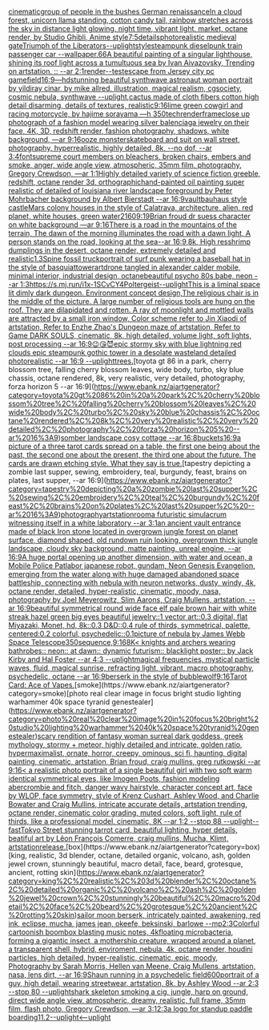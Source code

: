 [cinematic](https://www.ebank.nz/aiartgenerator?category=cinematic)[group of people in the bushes German renaissance](https://www.ebank.nz/aiartgenerator?category=group%20of%20people%20in%20the%20bushes%20German%20renaissance)[In a cloud forest, unicorn llama standing, cotton candy tail, rainbow stretches across the sky in distance light glowing, night time, vibrant light, market, octane render, by Studio Ghibli, Anime style](https://www.ebank.nz/aiartgenerator?category=In%20a%20cloud%20forest%2C%20unicorn%20llama%20standing%2C%20cotton%20candy%20tail%2C%20rainbow%20stretches%20across%20the%20sky%20in%20distance%20light%20glowing%2C%20night%20time%2C%20vibrant%20light%2C%20market%2C%20octane%20render%2C%20by%20Studio%20Ghibli%2C%20Anime%20style)[7:5](https://www.ebank.nz/aiartgenerator?category=7%3A5)[details](https://www.ebank.nz/aiartgenerator?category=details)[photorealistic medieval gate](https://www.ebank.nz/aiartgenerator?category=photorealistic%20medieval%20gate)[Triumph of the Liberators](https://www.ebank.nz/aiartgenerator?category=Triumph%20of%20the%20Liberators)[--uplight](https://www.ebank.nz/aiartgenerator?category=--uplight)[style](https://www.ebank.nz/aiartgenerator?category=style)[steampunk dieselpunk train passenger car --wallpaper](https://www.ebank.nz/aiartgenerator?category=steampunk%20dieselpunk%20train%20passenger%20car%20--wallpaper)[.66](https://www.ebank.nz/aiartgenerator?category=.66)[A beautiful painting of a singular lighthouse, shining its roof light across a tumultuous sea by Ivan Aivazovsky, Trending on artstation. :: --ar 2:1](https://www.ebank.nz/aiartgenerator?category=A%20beautiful%20painting%20of%20a%20singular%20lighthouse%2C%20shining%20its%20roof%20light%20across%20a%20tumultuous%20sea%20by%20Ivan%20Aivazovsky%2C%20Trending%20on%20artstation.%20%3A%3A%20--ar%202%3A1)[render](https://www.ebank.nz/aiartgenerator?category=render)[--test](https://www.ebank.nz/aiartgenerator?category=--test)[escape from Jersey city pc game](https://www.ebank.nz/aiartgenerator?category=escape%20from%20Jersey%20city%20pc%20game)[field](https://www.ebank.nz/aiartgenerator?category=field)[16:9](https://www.ebank.nz/aiartgenerator?category=16%3A9)[—hd](https://www.ebank.nz/aiartgenerator?category=%E2%80%94hd)[stunning beautiful synthwave astronaut woman portrait by yildiray cinar, by mike allred, illustration, magical realism, cgsociety, cosmic nebula, synthwave --uplight](https://www.ebank.nz/aiartgenerator?category=stunning%20beautiful%20synthwave%20astronaut%20woman%20portrait%20by%20yildiray%20cinar%2C%20by%20mike%20allred%2C%20illustration%2C%20magical%20realism%2C%20cgsociety%2C%20cosmic%20nebula%2C%20synthwave%20--uplight)[,cactus made of cloth fibers cotton high detail disarming, details of textures, realistic](https://www.ebank.nz/aiartgenerator?category=%2Ccactus%20made%20of%20cloth%20fibers%20cotton%20high%20detail%20disarming%2C%20details%20of%20textures%2C%20realistic)[9:16](https://www.ebank.nz/aiartgenerator?category=9%3A16)[lime green cowgirl and racing motorcycle, by hajime sorayama —h 350](https://www.ebank.nz/aiartgenerator?category=lime%20green%20cowgirl%20and%20racing%20motorcycle%2C%20by%20hajime%20sorayama%20%E2%80%94h%20350)[tech](https://www.ebank.nz/aiartgenerator?category=tech)[render](https://www.ebank.nz/aiartgenerator?category=render)[frame](https://www.ebank.nz/aiartgenerator?category=frame)[close up photograph of a fashion model wearing silver balenciaga jewelry on their face, 4K, 3D, redshift render, fashion photography, shadows, white background, —ar 9:16](https://www.ebank.nz/aiartgenerator?category=close%20up%20photograph%20of%20a%20fashion%20model%20wearing%20silver%20balenciaga%20jewelry%20on%20their%20face%2C%204K%2C%203D%2C%20redshift%20render%2C%20fashion%20photography%2C%20shadows%2C%20white%20background%2C%20%E2%80%94ar%209%3A16)[ooze monster](https://www.ebank.nz/aiartgenerator?category=ooze%20monster)[skateboard and suit on wall street, photography, hyperrealistic, highly detailed, 8k, --no dof, --ar 3:4](https://www.ebank.nz/aiartgenerator?category=skateboard%20and%20suit%20on%20wall%20street%2C%20photography%2C%20hyperrealistic%2C%20highly%20detailed%2C%208k%2C%20--no%20dof%2C%20--ar%203%3A4)[font](https://www.ebank.nz/aiartgenerator?category=font)[supreme court members on bleachers, broken chairs, embers and smoke, anger, wide angle view, atmospheric, 35mm film, photography, Gregory Crewdson, —ar 1:1](https://www.ebank.nz/aiartgenerator?category=supreme%20court%20members%20on%20bleachers%2C%20broken%20chairs%2C%20embers%20and%20smoke%2C%20anger%2C%20wide%20angle%20view%2C%20atmospheric%2C%2035mm%20film%2C%20photography%2C%20Gregory%20Crewdson%2C%20%E2%80%94ar%201%3A1)[Highly detailed variety of science fiction greeble, redshift, octane render 3d, orthographic](https://www.ebank.nz/aiartgenerator?category=Highly%20detailed%20variety%20of%20science%20fiction%20greeble%2C%20redshift%2C%20octane%20render%203d%2C%20orthographic)[hand-painted oil painting super realistic of detailed of louisiana river landscape foreground by Peter Mohrbacher  background by Albert Bierstadt --ar 16:9](https://www.ebank.nz/aiartgenerator?category=hand-painted%20oil%20painting%20super%20realistic%20of%20detailed%20of%20louisiana%20river%20landscape%20foreground%20by%20Peter%20Mohrbacher%20%20background%20by%20Albert%20Bierstadt%20--ar%2016%3A9)[vault](https://www.ebank.nz/aiartgenerator?category=vault)[bauhaus style castle](https://www.ebank.nz/aiartgenerator?category=bauhaus%20style%20castle)[Mars colony houses in the style of Calatrava, architecture, alien, red planet, white houses, green water](https://www.ebank.nz/aiartgenerator?category=Mars%20colony%20houses%20in%20the%20style%20of%20Calatrava%2C%20architecture%2C%20alien%2C%20red%20planet%2C%20white%20houses%2C%20green%20water)[2160](https://www.ebank.nz/aiartgenerator?category=2160)[9:19](https://www.ebank.nz/aiartgenerator?category=9%3A19)[Brian froud dr suess character on white background —ar 9:16](https://www.ebank.nz/aiartgenerator?category=Brian%20froud%20dr%20suess%20character%20on%20white%20background%20%E2%80%94ar%209%3A16)[There is a road in the mountains of the terrain, The dawn of the morning illuminates the road with a dawn light, A person stands on the road, looking at the sea--ar 16:9,8k, High res](https://www.ebank.nz/aiartgenerator?category=There%20is%20a%20road%20in%20the%20mountains%20of%20the%20terrain%2C%20The%20dawn%20of%20the%20morning%20illuminates%20the%20road%20with%20a%20dawn%20light%2C%20A%20person%20stands%20on%20the%20road%2C%20looking%20at%20the%20sea--ar%2016%3A9%2C8k%2C%20High%20res)[shrimp dumplings in the desert, octane render, extremely detailed and realistic](https://www.ebank.nz/aiartgenerator?category=shrimp%20dumplings%20in%20the%20desert%2C%20octane%20render%2C%20extremely%20detailed%20and%20realistic)[1.3](https://www.ebank.nz/aiartgenerator?category=1.3)[Spine fossil truck](https://www.ebank.nz/aiartgenerator?category=Spine%20fossil%20truck)[portrait of surf punk wearing a baseball hat in the style of basquiat](https://www.ebank.nz/aiartgenerator?category=portrait%20of%20surf%20punk%20wearing%20a%20baseball%20hat%20in%20the%20style%20of%20basquiat)[tower](https://www.ebank.nz/aiartgenerator?category=tower)[art](https://www.ebank.nz/aiartgenerator?category=art)[drone tangled in alexander calder mobile, minimal interior, industrial design, octane](https://www.ebank.nz/aiartgenerator?category=drone%20tangled%20in%20alexander%20calder%20mobile%2C%20minimal%20interior%2C%20industrial%20design%2C%20octane)[beautiful psycho 80s babe, neon --ar 1:3](https://www.ebank.nz/aiartgenerator?category=beautiful%20psycho%2080s%20babe%2C%20neon%20--ar%201%3A3)[<https://s.mj.run/i1x-1SCvCY4>](https://www.ebank.nz/aiartgenerator?category=%3Chttps%3A//s.mj.run/i1x-1SCvCY4%3E)[Poltergeist](https://www.ebank.nz/aiartgenerator?category=Poltergeist)[--uplight](https://www.ebank.nz/aiartgenerator?category=--uplight)[This is a  liminal space lit dimly dark dungeon. Environment  concept design,The religious chair is in the middle of the picture. A large number of  religious tools are hung on the roof. They are dilapidated and rotten. A ray of moonlight and mottled walls are attracted by a small iron window, Color scheme refer to Jin Xiaodi of artstation, Refer to Enzhe Zhao's Dungeon maze of artstation,  Refer to Game DARK SOULS, cinematic,  8k, high detailed,  volume light,  soft lights,  post processing    --ar 16:9](https://www.ebank.nz/aiartgenerator?category=This%20is%20a%20%20liminal%20space%20lit%20dimly%20dark%20dungeon.%20Environment%20%20concept%20design%2CThe%20religious%20chair%20is%20in%20the%20middle%20of%20the%20picture.%20A%20large%20number%20of%20%20religious%20tools%20are%20hung%20on%20the%20roof.%20They%20are%20dilapidated%20and%20rotten.%20A%20ray%20of%20moonlight%20and%20mottled%20walls%20are%20attracted%20by%20a%20small%20iron%20window%2C%20Color%20scheme%20refer%20to%20Jin%20Xiaodi%20of%20artstation%2C%20Refer%20to%20Enzhe%20Zhao%27s%20Dungeon%20maze%20of%20artstation%2C%20%20Refer%20to%20Game%20DARK%20SOULS%2C%20cinematic%2C%20%208k%2C%20high%20detailed%2C%20%20volume%20light%2C%20%20soft%20lights%2C%20%20post%20processing%20%20%20%20--ar%2016%3A9)[😉😘😈](https://www.ebank.nz/aiartgenerator?category=%F0%9F%98%89%F0%9F%98%98%F0%9F%98%88)[epic stormy sky with blue lightning red clouds epic steampunk gothic tower in a desolate wasteland detailed photorealistic --ar 16:9 --uplight](https://www.ebank.nz/aiartgenerator?category=epic%20stormy%20sky%20with%20blue%20lightning%20red%20clouds%20epic%20steampunk%20gothic%20tower%20in%20a%20desolate%20wasteland%20detailed%20photorealistic%20--ar%2016%3A9%20--uplight)[trees.](https://www.ebank.nz/aiartgenerator?category=trees.)[toyota gt 86 in a park, cherry blossom tree, falling cherry blossom leaves, wide body, turbo, sky blue chassis, octane rendered, 8k, very realistic, very detailed, photography, forza horizon 5 --ar 16:9](https://www.ebank.nz/aiartgenerator?category=toyota%20gt%2086%20in%20a%20park%2C%20cherry%20blossom%20tree%2C%20falling%20cherry%20blossom%20leaves%2C%20wide%20body%2C%20turbo%2C%20sky%20blue%20chassis%2C%20octane%20rendered%2C%208k%2C%20very%20realistic%2C%20very%20detailed%2C%20photography%2C%20forza%20horizon%205%20--ar%2016%3A9)[somber landscape cosy cottage --ar 16:8](https://www.ebank.nz/aiartgenerator?category=somber%20landscape%20cosy%20cottage%20--ar%2016%3A8)[buckets](https://www.ebank.nz/aiartgenerator?category=buckets)[16:9](https://www.ebank.nz/aiartgenerator?category=16%3A9)[a picture of a three tarot cards spread on a table, the first one being about the past, the second one about the present, the third one about the future. The cards are drawn etching style. What they say is true.](https://www.ebank.nz/aiartgenerator?category=a%20picture%20of%20a%20three%20tarot%20cards%20spread%20on%20a%20table%2C%20the%20first%20one%20being%20about%20the%20past%2C%20the%20second%20one%20about%20the%20present%2C%20the%20third%20one%20about%20the%20future.%20The%20cards%20are%20drawn%20etching%20style.%20What%20they%20say%20is%20true.)[tapestry depicting a zombie last supper, sewing, embroidery, teal, burgundy, feast, brains on plates, last supper, --ar 16:9](https://www.ebank.nz/aiartgenerator?category=tapestry%20depicting%20a%20zombie%20last%20supper%2C%20sewing%2C%20embroidery%2C%20teal%2C%20burgundy%2C%20feast%2C%20brains%20on%20plates%2C%20last%20supper%2C%20--ar%2016%3A9)[photography](https://www.ebank.nz/aiartgenerator?category=photography)[artstation](https://www.ebank.nz/aiartgenerator?category=artstation)[room](https://www.ebank.nz/aiartgenerator?category=room)[a futuristic simulacrum witnessing itself in a white laboratory --ar 3:1](https://www.ebank.nz/aiartgenerator?category=a%20futuristic%20simulacrum%20witnessing%20itself%20in%20a%20white%20laboratory%20--ar%203%3A1)[an ancient vault entrance made of black Iron stone located in overgrown jungle forest on planet surface, diamond shaped, old rundown ruin looking, overgrown thick jungle landscape, cloudy sky background, matte painting, unreal engine, --ar 16:9](https://www.ebank.nz/aiartgenerator?category=an%20ancient%20vault%20entrance%20made%20of%20black%20Iron%20stone%20located%20in%20overgrown%20jungle%20forest%20on%20planet%20surface%2C%20diamond%20shaped%2C%20old%20rundown%20ruin%20looking%2C%20overgrown%20thick%20jungle%20landscape%2C%20cloudy%20sky%20background%2C%20matte%20painting%2C%20unreal%20engine%2C%20--ar%2016%3A9)[A huge portal opening up another dimension, with water and ocean, a Mobile Police Patlabor japanese robot, gundam, Neon Genesis Evangelion, emerging from the water along with huge damaged abandoned space battleship, connecting with nebula with neuron networks, dusty, windy, 4k, octane render, detailed, hyper-realistic, cinematic, moody, nasa, photography by Joel Meyerowitz, Slim Aarons, Craig Mullens, artstation, --ar 16:9](https://www.ebank.nz/aiartgenerator?category=A%20huge%20portal%20opening%20up%20another%20dimension%2C%20with%20water%20and%20ocean%2C%20a%20Mobile%20Police%20Patlabor%20japanese%20robot%2C%20gundam%2C%20Neon%20Genesis%20Evangelion%2C%20emerging%20from%20the%20water%20along%20with%20huge%20damaged%20abandoned%20space%20battleship%2C%20connecting%20with%20nebula%20with%20neuron%20networks%2C%20dusty%2C%20windy%2C%204k%2C%20octane%20render%2C%20detailed%2C%20hyper-realistic%2C%20cinematic%2C%20moody%2C%20nasa%2C%20photography%20by%20Joel%20Meyerowitz%2C%20Slim%20Aarons%2C%20Craig%20Mullens%2C%20artstation%2C%20--ar%2016%3A9)[beautiful symmetrical round wide face elf pale brown hair with white streak hazel green big eyes beautiful jewelry::1 vector art::0.3 digital, flat Miyazaki, Monet, hd, 8k::0.3 D&D::0.4 rule of thirds, symmetrical, palette, centered:0.2 colorful, psychedelic::0.1](https://www.ebank.nz/aiartgenerator?category=beautiful%20symmetrical%20round%20wide%20face%20elf%20pale%20brown%20hair%20with%20white%20streak%20hazel%20green%20big%20eyes%20beautiful%20jewelry%3A%3A1%20vector%20art%3A%3A0.3%20digital%2C%20flat%20Miyazaki%2C%20Monet%2C%20hd%2C%208k%3A%3A0.3%20D%26D%3A%3A0.4%20rule%20of%20thirds%2C%20symmetrical%2C%20palette%2C%20centered%3A0.2%20colorful%2C%20psychedelic%3A%3A0.1)[picture of nebula by James Webb Space Telescope](https://www.ebank.nz/aiartgenerator?category=picture%20of%20nebula%20by%20James%20Webb%20Space%20Telescope)[350](https://www.ebank.nz/aiartgenerator?category=350)[sequence,](https://www.ebank.nz/aiartgenerator?category=sequence%2C)[9:16](https://www.ebank.nz/aiartgenerator?category=9%3A16)[8K](https://www.ebank.nz/aiartgenerator?category=8K)[< knights and archers wearing bathrobes:: neon:: at dawn:: dynamic futurism:: blacklight poster:: by Jack Kirby and Hal Foster --ar 4:3 --uplight](https://www.ebank.nz/aiartgenerator?category=%3C%20knights%20and%20archers%20wearing%20bathrobes%3A%3A%20neon%3A%3A%20at%20dawn%3A%3A%20dynamic%20futurism%3A%3A%20blacklight%20poster%3A%3A%20by%20Jack%20Kirby%20and%20Hal%20Foster%20--ar%204%3A3%20--uplight)[magical frequencies, mystical particle waves, fluid, magical sunrise, refracting light, vibrant, macro photography, psychedelic, octane --ar 16:9](https://www.ebank.nz/aiartgenerator?category=magical%20frequencies%2C%20mystical%20particle%20waves%2C%20fluid%2C%20magical%20sunrise%2C%20refracting%20light%2C%20vibrant%2C%20macro%20photography%2C%20psychedelic%2C%20octane%20--ar%2016%3A9)[berserk in the style of bubblewolf](https://www.ebank.nz/aiartgenerator?category=berserk%20in%20the%20style%20of%20bubblewolf)[9:16](https://www.ebank.nz/aiartgenerator?category=9%3A16)[Tarot Card: Ace of Vapes.](https://www.ebank.nz/aiartgenerator?category=Tarot%20Card%3A%20Ace%20of%20Vapes.)[smoke](https://www.ebank.nz/aiartgenerator?category=smoke)[photo real clear image in focus bright studio lighting warhammer 40k space tyranid genestealer](https://www.ebank.nz/aiartgenerator?category=photo%20real%20clear%20image%20in%20focus%20bright%20studio%20lighting%20warhammer%2040k%20space%20tyranid%20genestealer)[scary rendition of fantasy woman surreal dark goddess, greek mythology, stormy + meteor, highly detailed and intricate, golden ratio, hypermaximalist, ornate, horror, creepy, ominous, sci fi, haunting, digital painting, cinematic, artstation, Brian froud, craig mullins, greg rutkowski --ar 9:16](https://www.ebank.nz/aiartgenerator?category=scary%20rendition%20of%20fantasy%20woman%20surreal%20dark%20goddess%2C%20greek%20mythology%2C%20stormy%20%2B%20meteor%2C%20highly%20detailed%20and%20intricate%2C%20golden%20ratio%2C%20hypermaximalist%2C%20ornate%2C%20horror%2C%20creepy%2C%20ominous%2C%20sci%20fi%2C%20haunting%2C%20digital%20painting%2C%20cinematic%2C%20artstation%2C%20Brian%20froud%2C%20craig%20mullins%2C%20greg%20rutkowski%20--ar%209%3A16)[< a realistic photo portrait of a single beautiful girl with two soft warm identical symmetrical eyes, like Imogen Poots, fashion modeling abercrombie and fitch, danger wavy hairstyle, character concept art, face by WLOP, face symmetry, style of Krenz Cushart, Ashley Wood, and Charlie Bowater and Craig Mullins, intricate accurate details, artstation trending, octane render, cinematic color grading, muted colors, soft light, rule of thirds, like a professional model, cinematic, 8K --ar 1:2 --stop 88 --uplight](https://www.ebank.nz/aiartgenerator?category=%3C%20a%20realistic%20photo%20portrait%20of%20a%20single%20beautiful%20girl%20with%20two%20soft%20warm%20identical%20symmetrical%20eyes%2C%20like%20Imogen%20Poots%2C%20fashion%20modeling%20abercrombie%20and%20fitch%2C%20danger%20wavy%20hairstyle%2C%20character%20concept%20art%2C%20face%20by%20WLOP%2C%20face%20symmetry%2C%20style%20of%20Krenz%20Cushart%2C%20Ashley%20Wood%2C%20and%20Charlie%20Bowater%20and%20Craig%20Mullins%2C%20intricate%20accurate%20details%2C%20artstation%20trending%2C%20octane%20render%2C%20cinematic%20color%20grading%2C%20muted%20colors%2C%20soft%20light%2C%20rule%20of%20thirds%2C%20like%20a%20professional%20model%2C%20cinematic%2C%208K%20--ar%201%3A2%20--stop%2088%20--uplight)[--fast](https://www.ebank.nz/aiartgenerator?category=--fast)[Tokyo Street stunning tarrot card, beautiful lighting, hyper details, beatiful art by Lêon François Comerre, craig mullins, Mucha, Klimt, artstation](https://www.ebank.nz/aiartgenerator?category=Tokyo%20Street%20stunning%20tarrot%20card%2C%20beautiful%20lighting%2C%20hyper%20details%2C%20beatiful%20art%20by%20L%C3%AAon%20Fran%C3%A7ois%20Comerre%2C%20craig%20mullins%2C%20Mucha%2C%20Klimt%2C%20artstation)[release.](https://www.ebank.nz/aiartgenerator?category=release.)[box](https://www.ebank.nz/aiartgenerator?category=box)[king, realistic, 3d blender, octane, detailed organic, volcano, ash, golden jewel crown, stunningly beautiful, macro detail, face, beard, grotesque, ancient, rotting skin](https://www.ebank.nz/aiartgenerator?category=king%2C%20realistic%2C%203d%20blender%2C%20octane%2C%20detailed%20organic%2C%20volcano%2C%20ash%2C%20golden%20jewel%20crown%2C%20stunningly%20beautiful%2C%20macro%20detail%2C%20face%2C%20beard%2C%20grotesque%2C%20ancient%2C%20rotting%20skin)[sailor moon berserk, intricately painted, awakening, red ink, eclipse, mucha, james jean, okeefe, beksinski, barlowe --mp](https://www.ebank.nz/aiartgenerator?category=sailor%20moon%20berserk%2C%20intricately%20painted%2C%20awakening%2C%20red%20ink%2C%20eclipse%2C%20mucha%2C%20james%20jean%2C%20okeefe%2C%20beksinski%2C%20barlowe%20--mp)[2:3](https://www.ebank.nz/aiartgenerator?category=2%3A3)[Colorful cartoonish boombox blasting music notes, 4k](https://www.ebank.nz/aiartgenerator?category=Colorful%20cartoonish%20boombox%20blasting%20music%20notes%2C%204k)[floating microbacteria, forming a gigantic insect, a mothership creature, wrapped around a planet, a transparent shell, hybrid, enviroment, nebula, 4k, octane render, houdini particles, high detailed, hyper-realistic, cinematic, epic, moody, Photography by Sarah Morris, Hellen van Meene, Craig Mullens, artstation, nasa, lens dirt, --ar 16:9](https://www.ebank.nz/aiartgenerator?category=floating%20microbacteria%2C%20forming%20a%20gigantic%20insect%2C%20a%20mothership%20creature%2C%20wrapped%20around%20a%20planet%2C%20a%20transparent%20shell%2C%20hybrid%2C%20enviroment%2C%20nebula%2C%204k%2C%20octane%20render%2C%20houdini%20particles%2C%20high%20detailed%2C%20hyper-realistic%2C%20cinematic%2C%20epic%2C%20moody%2C%20Photography%20by%20Sarah%20Morris%2C%20Hellen%20van%20Meene%2C%20Craig%20Mullens%2C%20artstation%2C%20nasa%2C%20lens%20dirt%2C%20--ar%2016%3A9)[Shaun running in a psychedelic field](https://www.ebank.nz/aiartgenerator?category=Shaun%20running%20in%20a%20psychedelic%20field)[600](https://www.ebank.nz/aiartgenerator?category=600)[portrait of a guy, high detail, wearing streetwear, artstation, 8k, by Ashley Wood --ar 2:3 --stop 80 --uplight](https://www.ebank.nz/aiartgenerator?category=portrait%20of%20a%20guy%2C%20high%20detail%2C%20wearing%20streetwear%2C%20artstation%2C%208k%2C%20by%20Ashley%20Wood%20--ar%202%3A3%20--stop%2080%20--uplight)[shark skeleton smoking a cig, jungle, harp on ground, direct wide angle view, atmospheric, dreamy, realistic, full frame, 35mm film, flash photo, Gregory Crewdson, —ar 3:1](https://www.ebank.nz/aiartgenerator?category=shark%20skeleton%20smoking%20a%20cig%2C%20jungle%2C%20harp%20on%20ground%2C%20direct%20wide%20angle%20view%2C%20atmospheric%2C%20dreamy%2C%20realistic%2C%20full%20frame%2C%2035mm%20film%2C%20flash%20photo%2C%20Gregory%20Crewdson%2C%20%E2%80%94ar%203%3A1)[2:3](https://www.ebank.nz/aiartgenerator?category=2%3A3)[a logo for standup paddle boarding](https://www.ebank.nz/aiartgenerator?category=a%20logo%20for%20standup%20paddle%20boarding)[1](https://www.ebank.nz/aiartgenerator?category=1)[1.2](https://www.ebank.nz/aiartgenerator?category=1.2)[--uplight](https://www.ebank.nz/aiartgenerator?category=--uplight)[<--uplight](https://www.ebank.nz/aiartgenerator?category=%3C--uplight)